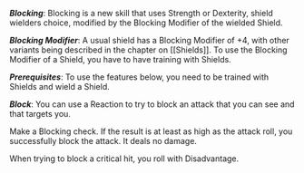 ***Blocking***: Blocking is a new skill that uses Strength or Dexterity, shield wielders choice, modified by the Blocking Modifier of the wielded Shield.

***Blocking Modifier***: A usual shield has a Blocking Modifier of +4, with other variants being described in the chapter on [[Shields]]. To use the Blocking Modifier of a Shield, you have to have training with Shields.

***Prerequisites***: To use the features below, you need to be trained with Shields and wield a Shield.

***Block***: You can use a Reaction to try to block an attack that you can see and that targets you.

Make a Blocking check. If the result is at least as high as the attack roll, you successfully block the attack. It deals no damage.

When trying to block a critical hit, you roll with Disadvantage.